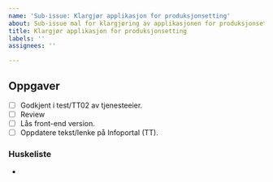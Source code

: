 ```yaml
---
name: 'Sub-issue: Klargjør applikasjon for produksjonsetting'
about: Sub-issue mal for klargjøring av applikasjonen for produksjonsetting.
title: Klargjør applikasjon for produksjonsetting
labels: ''
assignees: ''

---
```


## Oppgaver

<!-- Legg til/fjern aktuelle oppgaver. -->

- [ ] Godkjent i test/TT02 av tjenesteeier.
- [ ] Review
- [ ] Lås front-end version.
- [ ] Oppdatere tekst/lenke på Infoportal (TT).

### Huskeliste

-
